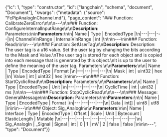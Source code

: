 {"lc": 1, "type": "constructor", "id": ["langchain", "schema", "document", "Document"], "kwargs": {"metadata": {"source": "FcPipAnalogInChannel.md"}, "page_content": "### Function: CalibrateZeroError\n\n\n---\n\n### Function: ConfigureInternalInputRange\n\n**Description:** Parameters:\n\n**Parameters:**\n\n| Name | Type | EncodedType |\n|---|---|---|\n| ChannelVinRange | InternalVinRange | int |\n\n\n---\n\n### Function: Read\n\n\n---\n\n### Function: SetUserTag\n\n**Description:** Description: The user tag is a u16 value. Set the user tag by changing the bits according to the Mask and Value.\nThe user tag is stored for each object and is copied into each message that is generated by this object.\nIt is up to the user to define the meaning of the user tag. Parameters:\n\n**Parameters:**\n\n| Name | Type | EncodedType | Format |\n|---|---|---|---|\n| Mask | int | uint32 | hex |\n| Value | int | uint32 | hex |\n\n\n---\n\n### Function: StartCyclicRead\n\n**Description:** Parameters:\n\n**Parameters:**\n\n| Name | Type | EncodedType | Unit |\n|---|---|---|---|\n| CyclicTime | int | uint32 | ms |\n\n\n---\n\n### Function: StopCyclicRead\n\n\n---\n\n### Message: GeneralMessage\n\n**Description:** Parameters:\n\n**Parameters:**\n\n| Name | Type | EncodedType | Format |\n|---|---|---|---|\n| Data | int[] | uint8 | utf8 |\n\n\n---\n\n### Object: Sig_AnalogIn\n\n**Parameters:**\n\n| Name | Interface | Type | EncodedType | Offset | Scale | Unit | Bytecount | ElasticLength | Mutable |\n|---|---|---|---|---|---|---|---|---|---|\n| Sig_AnalogIn | _Signal | Signal | int | 0 | 1 | mV | 2 | false | false |\n\n\n---", "type": "Document"}}